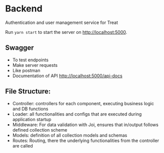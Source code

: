 # Backend

Authentication and user management service for Treat

Run `yarn start` to start the server on [http://localhost:5000]().

## Swagger

- To test endpoints
- Make server requests
- Like postman
- Documentation of API
  [http://localhost:5000/api-docs]()

## File Structure:

- Controller: controllers for each component, executing business logic and DB functions
- Loader: all functionalities and configs that are executed during application startup
- Middleware: For data validation with Joi, ensures that in/output follows defined collection scheme
- Models: definition of all collection models and schemas
- Routes: Routing, there the underlying functionalities from the controller are called
